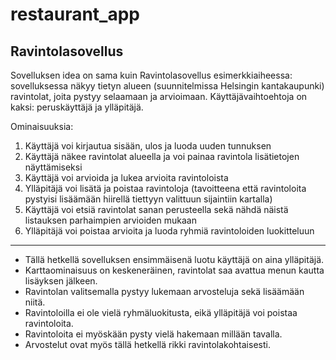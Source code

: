 # restaurant_app


Ravintolasovellus
-----------------
Sovelluksen idea on sama kuin Ravintolasovellus esimerkkiaiheessa: sovelluksessa näkyy tietyn alueen (suunnitelmissa Helsingin kantakaupunki) ravintolat, joita pystyy selaamaan ja arvioimaan. Käyttäjävaihtoehtoja on kaksi: peruskäyttäjä ja ylläpitäjä. 

Ominaisuuksia:
1. Käyttäjä voi kirjautua sisään, ulos ja luoda uuden tunnuksen
2. Käyttäjä näkee ravintolat alueella ja voi painaa ravintola lisätietojen näyttämiseksi
3. Käyttäjä voi arvioida ja lukea arvioita ravintoloista
4. Ylläpitäjä voi lisätä ja poistaa ravintoloja (tavoitteena että ravintoloita pystyisi lisäämään hiirellä tiettyyn valittuun sijaintiin kartalla)
5. Käyttäjä voi etsiä ravintolat sanan perusteella sekä nähdä näistä listauksen parhaimpien arvioiden mukaan
6. Ylläpitäjä voi poistaa arvioita ja luoda ryhmiä ravintoloiden luokitteluun

-----------------------
- Tällä hetkellä sovelluksen ensimmäisenä luotu käyttäjä on aina ylläpitäjä.
- Karttaominaisuus on keskeneräinen, ravintolat saa avattua menun kautta lisäyksen jälkeen.
- Ravintolan valitsemalla pystyy lukemaan arvosteluja sekä lisäämään niitä.
- Ravintoloilla ei ole vielä ryhmäluokitusta, eikä ylläpitäjä voi poistaa ravintoloita.
- Ravintoloita ei myöskään pysty vielä hakemaan millään tavalla.
- Arvostelut ovat myös tällä hetkellä rikki ravintolakohtaisesti.
